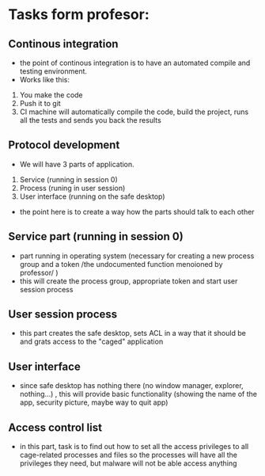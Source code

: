 # Tasks form profesor:

## Continous integration
- the point of continous integration is to have an automated compile and testing environment.
- Works like this: <br>
1) You make the code <br>
2) Push it to git <br>
3) CI machine will automatically compile the code, build the project, runs all the tests and sends you back the results

## Protocol development

- We will have 3 parts of application. <br>
1) Service (running in session 0) <br>
2) Process (runing in user session) <br>
3) User interface (running on the safe desktop)

- the point here is to create a way how the parts should talk to each other

## Service part (running in session 0)
- part running in operating system (necessary for creating a new process group and a token /the undocumented function menoioned by professor/ )
- this will create the process group, appropriate token and start user session process

## User session process
- this part creates the safe desktop, sets ACL in a way that it should be and grats access to the "caged" application

## User interface
- since safe desktop has nothing there (no window manager, explorer, nothing...) , this will provide basic functionality (showing the name of the app, security picture, maybe way to quit app)

## Access control list
- in this part, task is to find out how to set all the access privileges to all cage-related processes and files so the processes will have all the privileges they need, but malware will not be able access anything
